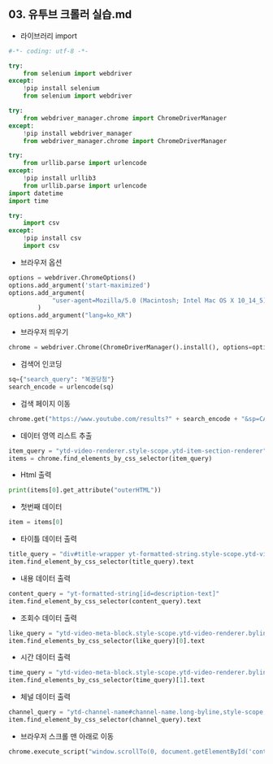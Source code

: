 ## 03. 유투브 크롤러 실습.md
- 라이브러리 import
```python
#-*- coding: utf-8 -*-

try:
    from selenium import webdriver
except:
    !pip install selenium
    from selenium import webdriver

try:
    from webdriver_manager.chrome import ChromeDriverManager
except:
    !pip install webdriver_manager
    from webdriver_manager.chrome import ChromeDriverManager

try:
    from urllib.parse import urlencode
except:
    !pip install urllib3
    from urllib.parse import urlencode
import datetime
import time

try:
    import csv
except:
    !pip install csv
    import csv
```
- 브라우저 옵션
```python
options = webdriver.ChromeOptions()
options.add_argument('start-maximized')
options.add_argument(
            "user-agent=Mozilla/5.0 (Macintosh; Intel Mac OS X 10_14_5) AppleWebKit/537.36 (KHTML, like Gecko) Chrome/74.0.3729.169 Safari/537.36"
        )
options.add_argument("lang=ko_KR")
```
- 브라우저 띄우기
```python
chrome = webdriver.Chrome(ChromeDriverManager().install(), options=options)
```
- 검색어 인코딩
```python
sq={"search_query": "복권당첨"}
search_encode = urlencode(sq)
```
- 검색 페이지 이동
```python
chrome.get("https://www.youtube.com/results?" + search_encode + "&sp=CAISAggF")
```
- 데이터 영역 리스트 추출
```python
item_query = "ytd-video-renderer.style-scope.ytd-item-section-renderer"
items = chrome.find_elements_by_css_selector(item_query)
```
- Html 출력
```python
print(items[0].get_attribute("outerHTML"))
```
- 첫번째 데이터
```python
item = items[0]
```
- 타이틀 데이터 출력
```python
title_query = "div#title-wrapper yt-formatted-string.style-scope.ytd-video-renderer"
item.find_element_by_css_selector(title_query).text
```
- 내용 데이터 출력
```python
content_query = "yt-formatted-string[id=description-text]"
item.find_element_by_css_selector(content_query).text
```
- 조회수 데이터 출력
```python
like_query = "ytd-video-meta-block.style-scope.ytd-video-renderer.byline-separated > div#metadata > div#metadata-line > span"
item.find_elements_by_css_selector(like_query)[0].text
```
- 시간 데이터 출력
```python
time_query = "ytd-video-meta-block.style-scope.ytd-video-renderer.byline-separated > div#metadata > div#metadata-line > span"
item.find_elements_by_css_selector(time_query)[1].text
```
- 체널 데이터 출력
```python
channel_query = "ytd-channel-name#channel-name.long-byline,style-scope,ytd-video-renderer > div#container > div#text-container > yt-formatted-string.style-scope.ytd-channel-name > a"
item.find_element_by_css_selector(channel_query).text
```
- 브라우저 스크롤 맨 아래로 이동
```python
chrome.execute_script("window.scrollTo(0, document.getElementById('content').scrollHeight);")
```
